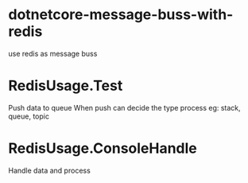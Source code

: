 # dotnetcore-message-buss-with-redis
use redis as message buss

# RedisUsage.Test
Push data to queue
When push can decide the type process eg: stack, queue, topic

# RedisUsage.ConsoleHandle
Handle data and process
